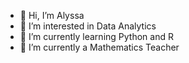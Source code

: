 - 👋 Hi, I’m Alyssa
- 👀 I’m interested in Data Analytics
- 🌱 I’m currently learning Python and R
- 💞️ I’m currently a Mathematics Teacher

<!---
lyssaann98/lyssaann98 is a ✨ special ✨ repository because its `README.md` (this file) appears on your GitHub profile.
You can click the Preview link to take a look at your changes.
--->
